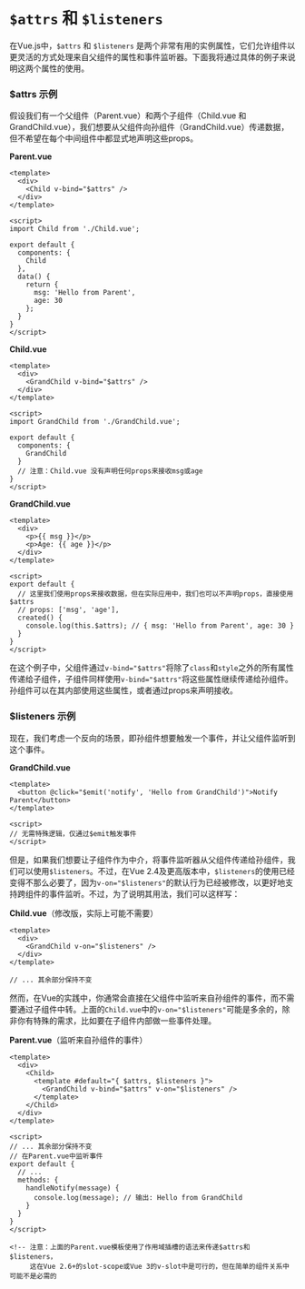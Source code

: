 # `$attrs` 和 `$listeners` 

在Vue.js中，`$attrs` 和 `$listeners` 是两个非常有用的实例属性，它们允许组件以更灵活的方式处理来自父组件的属性和事件监听器。下面我将通过具体的例子来说明这两个属性的使用。

### $attrs 示例

假设我们有一个父组件（Parent.vue）和两个子组件（Child.vue 和 GrandChild.vue），我们想要从父组件向孙组件（GrandChild.vue）传递数据，但不希望在每个中间组件中都显式地声明这些props。

**Parent.vue**
```vue
<template>
  <div>
    <Child v-bind="$attrs" />
  </div>
</template>

<script>
import Child from './Child.vue';

export default {
  components: {
    Child
  },
  data() {
    return {
      msg: 'Hello from Parent',
      age: 30
    };
  }
}
</script>
```

**Child.vue**
```vue
<template>
  <div>
    <GrandChild v-bind="$attrs" />
  </div>
</template>

<script>
import GrandChild from './GrandChild.vue';

export default {
  components: {
    GrandChild
  }
  // 注意：Child.vue 没有声明任何props来接收msg或age
}
</script>
```

**GrandChild.vue**
```vue
<template>
  <div>
    <p>{{ msg }}</p>
    <p>Age: {{ age }}</p>
  </div>
</template>

<script>
export default {
  // 这里我们使用props来接收数据，但在实际应用中，我们也可以不声明props，直接使用$attrs
  // props: ['msg', 'age'],
  created() {
    console.log(this.$attrs); // { msg: 'Hello from Parent', age: 30 }
  }
}
</script>
```

在这个例子中，父组件通过`v-bind="$attrs"`将除了`class`和`style`之外的所有属性传递给子组件，子组件同样使用`v-bind="$attrs"`将这些属性继续传递给孙组件。孙组件可以在其内部使用这些属性，或者通过props来声明接收。

### $listeners 示例

现在，我们考虑一个反向的场景，即孙组件想要触发一个事件，并让父组件监听到这个事件。

**GrandChild.vue**
```vue
<template>
  <button @click="$emit('notify', 'Hello from GrandChild')">Notify Parent</button>
</template>

<script>
// 无需特殊逻辑，仅通过$emit触发事件
</script>
```

但是，如果我们想要让子组件作为中介，将事件监听器从父组件传递给孙组件，我们可以使用`$listeners`。不过，在Vue 2.4及更高版本中，`$listeners`的使用已经变得不那么必要了，因为`v-on="$listeners"`的默认行为已经被修改，以更好地支持跨组件的事件监听。不过，为了说明其用法，我们可以这样写：

**Child.vue**（修改版，实际上可能不需要）
```vue
<template>
  <div>
    <GrandChild v-on="$listeners" />
  </div>
</template>

// ... 其余部分保持不变
```

然而，在Vue的实践中，你通常会直接在父组件中监听来自孙组件的事件，而不需要通过子组件中转。上面的`Child.vue`中的`v-on="$listeners"`可能是多余的，除非你有特殊的需求，比如要在子组件内部做一些事件处理。

**Parent.vue**（监听来自孙组件的事件）
```vue
<template>
  <div>
    <Child>
      <template #default="{ $attrs, $listeners }">
        <GrandChild v-bind="$attrs" v-on="$listeners" />
      </template>
    </Child>
  </div>
</template>

<script>
// ... 其余部分保持不变
// 在Parent.vue中监听事件
export default {
  // ...
  methods: {
    handleNotify(message) {
      console.log(message); // 输出: Hello from GrandChild
    }
  }
}
</script>

<!-- 注意：上面的Parent.vue模板使用了作用域插槽的语法来传递$attrs和$listeners，
     这在Vue 2.6+的slot-scope或Vue 3的v-slot中是可行的，但在简单的组件关系中可能不是必需的